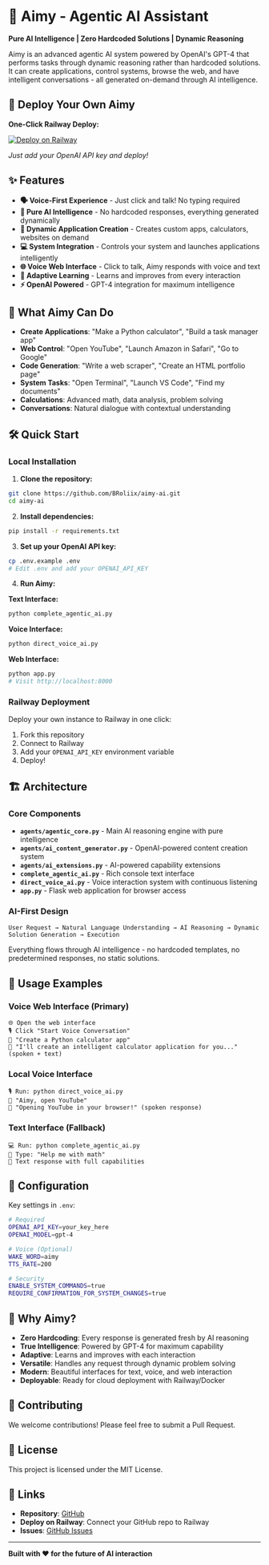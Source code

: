 # 🤖 Aimy - Agentic AI Assistant

**Pure AI Intelligence | Zero Hardcoded Solutions | Dynamic Reasoning**

Aimy is an advanced agentic AI system powered by OpenAI's GPT-4 that performs tasks through dynamic reasoning rather than hardcoded solutions. It can create applications, control systems, browse the web, and have intelligent conversations - all generated on-demand through AI intelligence.

## 🚀 Deploy Your Own Aimy

**One-Click Railway Deploy:**

[![Deploy on Railway](https://railway.app/button.svg)](https://railway.app/template/new?template=https://github.com/BRoliix/aimy-ai&envs=OPENAI_API_KEY&OPENAI_API_KEYDesc=Your+OpenAI+API+key+for+GPT-4+access)

*Just add your OpenAI API key and deploy!*

## ✨ Features

- **🗣️ Voice-First Experience** - Just click and talk! No typing required
- **🧠 Pure AI Intelligence** - No hardcoded responses, everything generated dynamically
- **🎨 Dynamic Application Creation** - Creates custom apps, calculators, websites on demand  
- **💻 System Integration** - Controls your system and launches applications intelligently
- **🌐 Voice Web Interface** - Click to talk, Aimy responds with voice and text
- **🔄 Adaptive Learning** - Learns and improves from every interaction
- **⚡ OpenAI Powered** - GPT-4 integration for maximum intelligence

## 🎯 What Aimy Can Do

- **Create Applications**: "Make a Python calculator", "Build a task manager app"
- **Web Control**: "Open YouTube", "Launch Amazon in Safari", "Go to Google" 
- **Code Generation**: "Write a web scraper", "Create an HTML portfolio page"
- **System Tasks**: "Open Terminal", "Launch VS Code", "Find my documents"
- **Calculations**: Advanced math, data analysis, problem solving
- **Conversations**: Natural dialogue with contextual understanding

## 🛠️ Quick Start

### Local Installation

1. **Clone the repository:**
```bash
git clone https://github.com/BRoliix/aimy-ai.git
cd aimy-ai
```

2. **Install dependencies:**
```bash
pip install -r requirements.txt
```

3. **Set up your OpenAI API key:**
```bash
cp .env.example .env
# Edit .env and add your OPENAI_API_KEY
```

4. **Run Aimy:**

**Text Interface:**
```bash
python complete_agentic_ai.py
```

**Voice Interface:**
```bash
python direct_voice_ai.py
```

**Web Interface:**
```bash
python app.py
# Visit http://localhost:8000
```

### Railway Deployment

Deploy your own instance to Railway in one click:

1. Fork this repository
2. Connect to Railway
3. Add your `OPENAI_API_KEY` environment variable
4. Deploy!

## 🏗️ Architecture

### Core Components

- **`agents/agentic_core.py`** - Main AI reasoning engine with pure intelligence
- **`agents/ai_content_generator.py`** - OpenAI-powered content creation system  
- **`agents/ai_extensions.py`** - AI-powered capability extensions
- **`complete_agentic_ai.py`** - Rich console text interface
- **`direct_voice_ai.py`** - Voice interaction system with continuous listening
- **`app.py`** - Flask web application for browser access

### AI-First Design

```
User Request → Natural Language Understanding → AI Reasoning → Dynamic Solution Generation → Execution
```

Everything flows through AI intelligence - no hardcoded templates, no predetermined responses, no static solutions.

## 💬 Usage Examples

### Voice Web Interface (Primary)
```
🌐 Open the web interface
🎙️ Click "Start Voice Conversation"  
👤 "Create a Python calculator app"
🤖 "I'll create an intelligent calculator application for you..." (spoken + text)
```

### Local Voice Interface  
```
🎙️ Run: python direct_voice_ai.py
👤 "Aimy, open YouTube"
🤖 "Opening YouTube in your browser!" (spoken response)
```

### Text Interface (Fallback)
```
💻 Run: python complete_agentic_ai.py
👤 Type: "Help me with math"
🤖 Text response with full capabilities
```

## 🔧 Configuration

Key settings in `.env`:

```bash
# Required
OPENAI_API_KEY=your_key_here
OPENAI_MODEL=gpt-4

# Voice (Optional)
WAKE_WORD=aimy
TTS_RATE=200

# Security
ENABLE_SYSTEM_COMMANDS=true
REQUIRE_CONFIRMATION_FOR_SYSTEM_CHANGES=true
```

## 🌟 Why Aimy?

- **Zero Hardcoding**: Every response is generated fresh by AI reasoning
- **True Intelligence**: Powered by GPT-4 for maximum capability  
- **Adaptive**: Learns and improves with each interaction
- **Versatile**: Handles any request through dynamic problem solving
- **Modern**: Beautiful interfaces for text, voice, and web interaction
- **Deployable**: Ready for cloud deployment with Railway/Docker

## 🤝 Contributing

We welcome contributions! Please feel free to submit a Pull Request.

## 📄 License

This project is licensed under the MIT License.

## 🔗 Links

- **Repository**: [GitHub](https://github.com/BRoliix/aimy-ai)
- **Deploy on Railway**: Connect your GitHub repo to Railway
- **Issues**: [GitHub Issues](https://github.com/BRoliix/aimy-ai/issues)

---

**Built with ❤️ for the future of AI interaction**